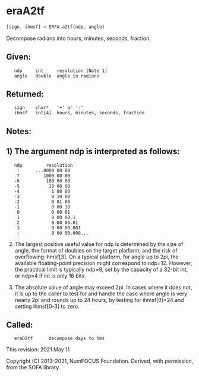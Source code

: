 # eraA2tf

```js
[sign, ihmsf] = ERFA.a2tf(ndp, angle)
```

Decompose radians into hours, minutes, seconds, fraction.

## Given:
```
   ndp     int     resolution (Note 1)
   angle   double  angle in radians
```

## Returned:
```
   sign    char*   '+' or '-'
   ihmsf   int[4]  hours, minutes, seconds, fraction
```

## Notes:

## 1) The argument ndp is interpreted as follows:

```
   ndp         resolution
    :      ...0000 00 00
   -7         1000 00 00
   -6          100 00 00
   -5           10 00 00
   -4            1 00 00
   -3            0 10 00
   -2            0 01 00
   -1            0 00 10
    0            0 00 01
    1            0 00 00.1
    2            0 00 00.01
    3            0 00 00.001
    :            0 00 00.000...
```

2) The largest positive useful value for ndp is determined by the
   size of angle, the format of doubles on the target platform, and
   the risk of overflowing ihmsf[3].  On a typical platform, for
   angle up to 2pi, the available floating-point precision might
   correspond to ndp=12.  However, the practical limit is typically
   ndp=9, set by the capacity of a 32-bit int, or ndp=4 if int is
   only 16 bits.

3) The absolute value of angle may exceed 2pi.  In cases where it
   does not, it is up to the caller to test for and handle the
   case where angle is very nearly 2pi and rounds up to 24 hours,
   by testing for ihmsf[0]=24 and setting ihmsf[0-3] to zero.

## Called:
```
   eraD2tf      decompose days to hms
```

This revision:  2021 May 11

Copyright (C) 2013-2021, NumFOCUS Foundation.
Derived, with permission, from the SOFA library.
